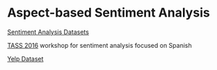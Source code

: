 # Aspect-based Sentiment Analysis

[Sentiment Analysis Datasets](https://www.w3.org/community/sentiment/wiki/Datasets)

[TASS 2016](http://www.sepln.org/workshops/tass/2016/tass2016.php) workshop for sentiment analysis focused on Spanish

[Yelp Dataset](https://www.yelp.com/dataset_challenge/dataset)
